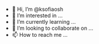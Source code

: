 - 👋 Hi, I’m @ksofiaosh
- 👀 I’m interested in ...
- 🌱 I’m currently learning ...
- 💞️ I’m looking to collaborate on ...
- 📫 How to reach me ...

<!---
ksofiaosh/ksofiaosh is a ✨ special ✨ repository because its `README.md` (this file) appears on your GitHub profile.
You can click the Preview link to take a look at your changes.
--->
